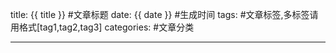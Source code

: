 
title: {{ title }} #文章标题
date: {{ date }} #生成时间
tags:  #文章标签,多标签请用格式[tag1,tag2,tag3]
categories: #文章分类

---
